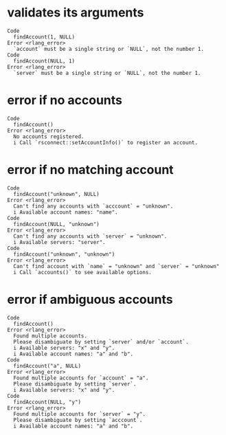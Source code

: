 # validates its arguments

    Code
      findAccount(1, NULL)
    Error <rlang_error>
      `account` must be a single string or `NULL`, not the number 1.
    Code
      findAccount(NULL, 1)
    Error <rlang_error>
      `server` must be a single string or `NULL`, not the number 1.

# error if no accounts

    Code
      findAccount()
    Error <rlang_error>
      No accounts registered.
      i Call `rsconnect::setAccountInfo()` to register an account.

# error if no matching account

    Code
      findAccount("unknown", NULL)
    Error <rlang_error>
      Can't find any accounts with `acccount` = "unknown".
      i Available account names: "name".
    Code
      findAccount(NULL, "unknown")
    Error <rlang_error>
      Can't find any accounts with `server` = "unknown".
      i Available servers: "server".
    Code
      findAccount("unknown", "unknown")
    Error <rlang_error>
      Can't find account with `name` = "unknown" and `server` = "unknown"
      i Call `accounts()` to see available options.

# error if ambiguous accounts

    Code
      findAccount()
    Error <rlang_error>
      Found multiple accounts.
      Please disambiguate by setting `server` and/or `account`.
      i Available servers: "x" and "y".
      i Available account names: "a" and "b".
    Code
      findAccount("a", NULL)
    Error <rlang_error>
      Found multiple accounts for `account` = "a".
      Please disambiguate by setting `server`.
      i Available servers: "x" and "y".
    Code
      findAccount(NULL, "y")
    Error <rlang_error>
      Found multiple accounts for `server` = "y".
      Please disambiguate by setting `acccount`.
      i Available account names: "a" and "b".

